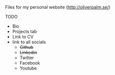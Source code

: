 Files for my personal website (http://oliverpalm.se/)

TODO
* Bio 
* Projects tab
* Link to CV
* link to all socials
    * <del>Github</del>
    * <del>Linkedin</del>
    * Twitter
    * Facebook
    * Youtube
